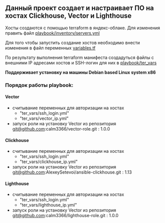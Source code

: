 ## Данный проект создает и настраивает ПО на хостах Clickhouse, Vector и Lighthouse
Хосты создаются с помощью terraform в яндекс-облаке. Для изменения править файл [playbook/inventory/servers.yml](playbook/inventory/servers.yml) 

Для того чтобы запустить создание хостов необходимо внести изменения в файл переменных [variables.tf](variables.tf) 

По результату выполнения terraform манифеста создадуться файлы с внешними IP адресами хостов и SSH-логин для них в [playbook/ter_vars](playbook/ter_vars) 

**Поддерживает установку на машины Debian based Linux system x86**

### Порядок работы playbook:

#### Vector
  - считывание переменных для авторизации на хостах
    - "ter_vars/ssh_login.yml"
    - "ter_vars/vector_ip.yml"
  - запуск роли на установку Vector из репозитория git@github.com:calm3366/vector-role.git : 1.0.0

#### Clickhouse
  - считывание переменных для авторизации на хостах
    - "ter_vars/ssh_login.yml"
    - "ter_vars/clickhouse_ip.yml"
  - запуск роли на установку Vector из репозитория git@github.com:AlexeySetevoi/ansible-clickhouse.git : 1.13
  
#### Lighthouse
  - считывание переменных для авторизации на хостах
    - "ter_vars/ssh_login.yml"
    - "ter_vars/lighthouse_ip.yml"
  - запуск роли на установку Vector из репозитория git@github.com:calm3366/lighthouse-role.git : 1.0.0
